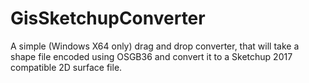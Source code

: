 # GisSketchupConverter
A simple (Windows X64 only) drag and drop converter, that will take a shape file encoded using OSGB36 and convert it to a Sketchup 2017 compatible 2D surface file.
